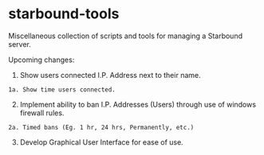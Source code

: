 starbound-tools
===============

Miscellaneous collection of scripts and tools for managing a Starbound server.

Upcoming changes:
  1. Show users connected I.P. Address next to their name.
    
    1a. Show time users connected.  
  2. Implement ability to ban I.P. Addresses (Users) through use of windows firewall rules. 
    
    2a. Timed bans (Eg. 1 hr, 24 hrs, Permanently, etc.)
  3. Develop Graphical User Interface for ease of use.
